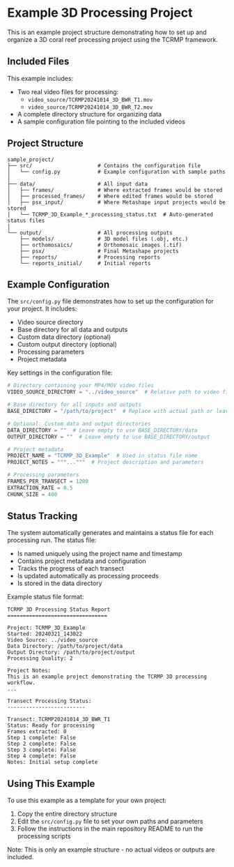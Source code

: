 # Example 3D Processing Project

This is an example project structure demonstrating how to set up and organize a 3D coral reef processing project using the TCRMP framework.

## Included Files

This example includes:
- Two real video files for processing:
  - `video_source/TCRMP20241014_3D_BWR_T1.mov` 
  - `video_source/TCRMP20241014_3D_BWR_T2.mov`
- A complete directory structure for organizing data
- A sample configuration file pointing to the included videos

## Project Structure

```
sample_project/
├── src/                     # Contains the configuration file
│   └── config.py            # Example configuration with sample paths
│
├── data/                    # All input data
│   ├── frames/              # Where extracted frames would be stored
│   ├── processed_frames/    # Where edited frames would be stored
│   ├── psx_input/           # Where Metashape input projects would be stored
│   └── TCRMP_3D_Example_*_processing_status.txt  # Auto-generated status files
│
└── output/                  # All processing outputs
    ├── models/              # 3D model files (.obj, etc.)
    ├── orthomosaics/        # Orthomosaic images (.tif)
    ├── psx/                 # Final Metashape projects
    ├── reports/             # Processing reports
    └── reports_initial/     # Initial reports
```

## Example Configuration

The `src/config.py` file demonstrates how to set up the configuration for your project. It includes:

- Video source directory
- Base directory for all data and outputs
- Custom data directory (optional)
- Custom output directory (optional)
- Processing parameters
- Project metadata

Key settings in the configuration file:

```python
# Directory containing your MP4/MOV video files
VIDEO_SOURCE_DIRECTORY = "../video_source"  # Relative path to video files

# Base directory for all inputs and outputs
BASE_DIRECTORY = "/path/to/project"  # Replace with actual path or leave empty

# Optional: Custom data and output directories
DATA_DIRECTORY = ""  # Leave empty to use BASE_DIRECTORY/data
OUTPUT_DIRECTORY = ""  # Leave empty to use BASE_DIRECTORY/output

# Project metadata
PROJECT_NAME = "TCRMP_3D_Example"  # Used in status file name
PROJECT_NOTES = """..."""  # Project description and parameters

# Processing parameters
FRAMES_PER_TRANSECT = 1200
EXTRACTION_RATE = 0.5
CHUNK_SIZE = 400
```

## Status Tracking

The system automatically generates and maintains a status file for each processing run. The status file:

- Is named uniquely using the project name and timestamp
- Contains project metadata and configuration
- Tracks the progress of each transect
- Is updated automatically as processing proceeds
- Is stored in the data directory

Example status file format:
```
TCRMP 3D Processing Status Report
================================

Project: TCRMP_3D_Example
Started: 20240321_143022
Video Source: ../video_source
Data Directory: /path/to/project/data
Output Directory: /path/to/project/output
Processing Quality: 2

Project Notes:
This is an example project demonstrating the TCRMP 3D processing workflow.
...

Transect Processing Status:
-------------------------

Transect: TCRMP20241014_3D_BWR_T1
Status: Ready for processing
Frames extracted: 0
Step 1 complete: False
Step 2 complete: False
Step 3 complete: False
Step 4 complete: False
Notes: Initial setup complete
```

## Using This Example

To use this example as a template for your own project:

1. Copy the entire directory structure
2. Edit the `src/config.py` file to set your own paths and parameters
3. Follow the instructions in the main repository README to run the processing scripts

Note: This is only an example structure - no actual videos or outputs are included. 